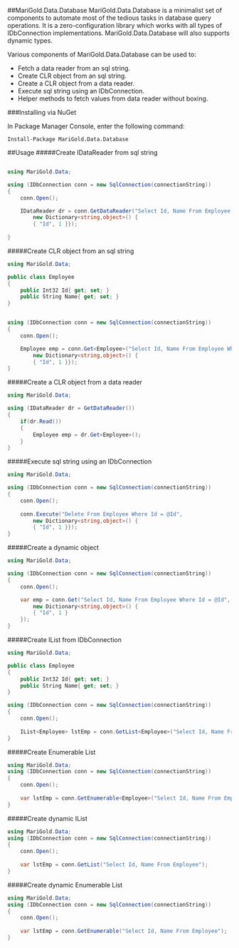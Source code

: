 ##MariGold.Data.Database
MariGold.Data.Database is a minimalist set of components to automate most of the tedious tasks in database query operations. It is a zero-configuration library which works with all types of IDbConnection implementations. MariGold.Data.Database will also supports dynamic types.

Various components of MariGold.Data.Database can be used to:
- Fetch a data reader from an sql string.
- Create CLR object from an sql string.
- Create a CLR object from a data reader.
- Execute sql string using an IDbConnection.
- Helper methods to fetch values from data reader without boxing.

###Installing via NuGet

In Package Manager Console, enter the following command:
```
Install-Package MariGold.Data.Database
```
##Usage
#####Create IDataReader from sql string

```csharp

using MariGold.Data;

using (IDbConnection conn = new SqlConnection(connectionString))
{
	conn.Open();

	IDataReader dr = conn.GetDataReader("Select Id, Name From Employee Where Id = @Id",
		new Dictionary<string,object>() {
		{ "Id", 1 }});
	
}
```
#####Create CLR object from an sql string
```csharp
using MariGold.Data;

public class Employee
{
	public Int32 Id{ get; set; }
	public String Name{ get; set; }
}


using (IDbConnection conn = new SqlConnection(connectionString))
{
	conn.Open();

	Employee emp = conn.Get<Employee>("Select Id, Name From Employee Where Id = @Id",
		new Dictionary<string,object>() {
		{ "Id", 1 }});
}
```
#####Create a CLR object from a data reader
```csharp
using MariGold.Data;

using (IDataReader dr = GetDataReader())
{
	if(dr.Read())
	{
		Employee emp = dr.Get<Employee>();
	}
}
```
#####Execute sql string using an IDbConnection
```csharp
using MariGold.Data;

using (IDbConnection conn = new SqlConnection(connectionString))
{
	conn.Open();
				
	conn.Execute("Delete From Employee Where Id = @Id",
		new Dictionary<string,object>() {
		{ "Id", 1 }});
}
```
#####Create a dynamic object
```csharp
using MariGold.Data;

using (IDbConnection conn = new SqlConnection(connectionString))
{
	conn.Open();

	var emp = conn.Get("Select Id, Name From Employee Where Id = @Id",
		new Dictionary<string,object>() {
		{ "Id", 1 }
	});
}
```
#####Create IList from IDbConnection
```csharp
using MariGold.Data;

public class Employee
{
	public Int32 Id{ get; set; }
	public String Name{ get; set; }
}

using (IDbConnection conn = new SqlConnection(connectionString))
{
	conn.Open();
				
	IList<Employee> lstEmp = conn.GetList<Employee>("Select Id, Name From Employee");
}
```
#####Create Enumerable List
```csharp
using MariGold.Data;
using (IDbConnection conn = new SqlConnection(connectionString))
{
	conn.Open();
				
	var lstEmp = conn.GetEnumerable<Employee>("Select Id, Name From Employee");
}
```
#####Create dynamic IList
```csharp
using MariGold.Data;
using (IDbConnection conn = new SqlConnection(connectionString))
{
	conn.Open();
				
	var lstEmp = conn.GetList("Select Id, Name From Employee");
}
```
#####Create dynamic Enumerable List
```csharp
using MariGold.Data;
using (IDbConnection conn = new SqlConnection(connectionString))
{
	conn.Open();
				
	var lstEmp = conn.GetEnumerable("Select Id, Name From Employee");
}
```